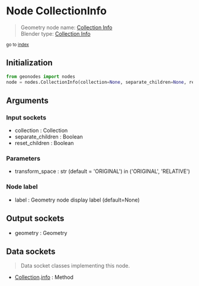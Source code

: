 
# Node CollectionInfo

> Geometry node name: [Collection Info](https://docs.blender.org/manual/en/latest/modeling/geometry_nodes/input/collection_info.html)<br>
  Blender type: [Collection Info](https://docs.blender.org/api/current/bpy.types.GeometryNodeCollectionInfo.html)
  
<sub>go to [index](/docs/index.md)</sub>

Initialization
--------------
```python
from geonodes import nodes
node = nodes.CollectionInfo(collection=None, separate_children=None, reset_children=None, transform_space='ORIGINAL', label=None)
```



## Arguments


### Input sockets

- collection : Collection
- separate_children : Boolean
- reset_children : Boolean

### Parameters

- transform_space : str (default = 'ORIGINAL') in ('ORIGINAL', 'RELATIVE')

### Node label

- label : Geometry node display label (default=None)

## Output sockets

- geometry : Geometry

## Data sockets

> Data socket classes implementing this node.
  
  
- [Collection](/docs/sockets/Collection.md).[info](/docs/sockets/Collection.md#info) : Method
  
